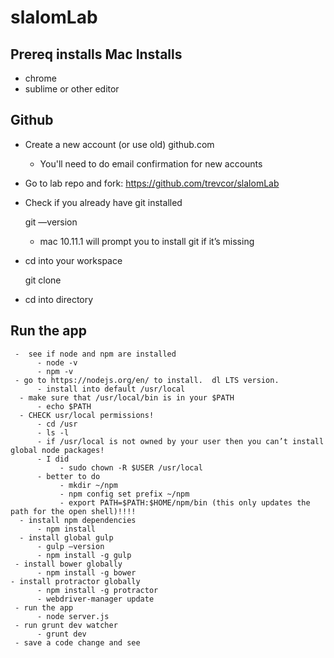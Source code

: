 # slalomLab


## Prereq installs Mac Installs

* chrome
* sublime or other editor

## Github

* Create a new account (or use old) github.com
  * You'll need to do email confirmation for new accounts
* Go to lab repo and fork: https://github.com/trevcor/slalomLab

* Check if you already have git installed

	git —version

   * mac 10.11.1 will prompt you to install git if it’s missing
* cd into your workspace

	git clone <forked repo>

* cd into directory

## Run the app

     -  see if node and npm are installed
          - node -v
          - npm -v
     - go to https://nodejs.org/en/ to install.  dl LTS version.
          - install into default /usr/local
      - make sure that /usr/local/bin is in your $PATH
          - echo $PATH
      - CHECK usr/local permissions!
          - cd /usr
          - ls -l
          - if /usr/local is not owned by your user then you can’t install global node packages!
          - I did
               - sudo chown -R $USER /usr/local
          - better to do
               - mkdir ~/npm
               - npm config set prefix ~/npm
               - export PATH=$PATH:$HOME/npm/bin (this only updates the path for the open shell)!!!!
      - install npm dependencies
          - npm install
      - install global gulp
          - gulp —version
          - npm install -g gulp
     - install bower globally
          - npm install -g bower
    - install protractor globally
          - npm install -g protractor
          - webdriver-manager update
     - run the app
          - node server.js
     - run grunt dev watcher
          - grunt dev
     - save a code change and see


